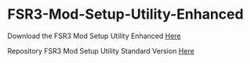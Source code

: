 # FSR3-Mod-Setup-Utility-Enhanced
Download the  FSR3 Mod Setup Utility Enhanced [Here](https://sharemods.com/nsctffnk8vy1/FSR3_v0.5_Beta.rar.html)

Repository FSR3 Mod Setup Utility Standard Version [Here](https://github.com/P4TOLINO06/FSR3.0-Mod-Setup-Utility)
 